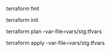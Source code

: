 terraform fmt

terraform init

terraform plan -var-file=vars/stg.tfvars

terraform apply -var-file=vars/stg.tfvars